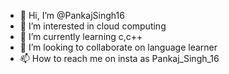 - 👋 Hi, I’m @PankajSingh16
- 👀 I’m interested in cloud computing
- 🌱 I’m currently learning c,c++
- 💞️ I’m looking to collaborate on language learner
- 📫 How to reach me on insta as Pankaj_Singh_16

<!---
PankajSingh16/PankajSingh16 is a ✨ special ✨ repository because its `README.md` (this file) appears on your GitHub profile.
You can click the Preview link to take a look at your changes.
--->
